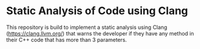 # Static Analysis of Code using Clang
This repository is build to implement a static analysis using Clang (https://clang.llvm.org/) that warns the developer if they have any method in their C++ code that has more than 3 parameters.

